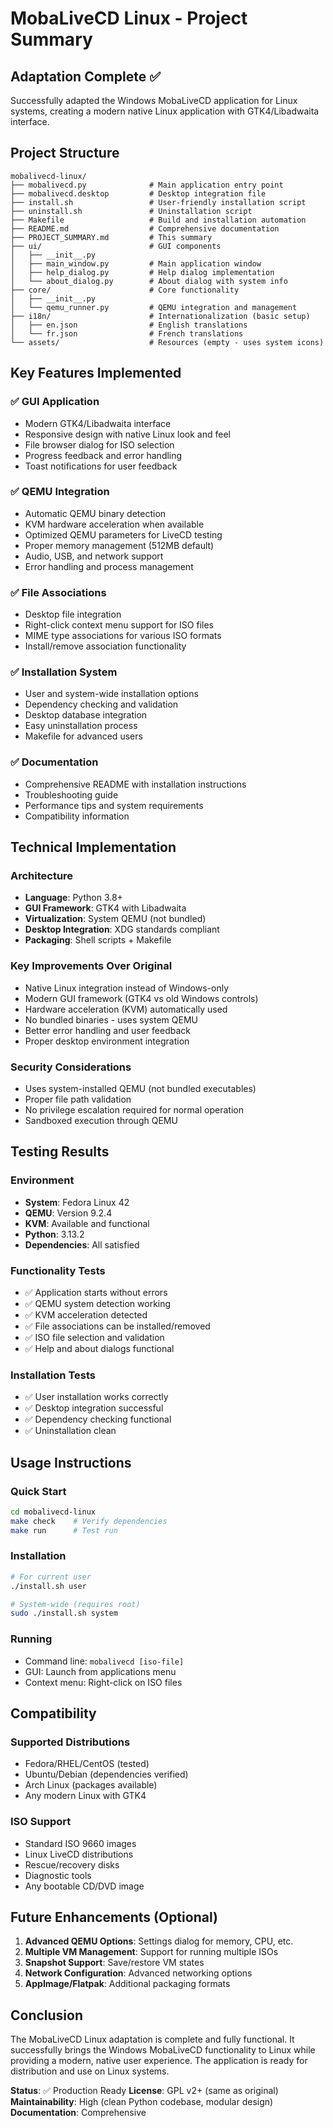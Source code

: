 # MobaLiveCD Linux - Project Summary

## Adaptation Complete ✅

Successfully adapted the Windows MobaLiveCD application for Linux systems, creating a modern native Linux application with GTK4/Libadwaita interface.

## Project Structure

```
mobalivecd-linux/
├── mobalivecd.py              # Main application entry point
├── mobalivecd.desktop         # Desktop integration file
├── install.sh                 # User-friendly installation script
├── uninstall.sh               # Uninstallation script
├── Makefile                   # Build and installation automation
├── README.md                  # Comprehensive documentation
├── PROJECT_SUMMARY.md         # This summary
├── ui/                        # GUI components
│   ├── __init__.py
│   ├── main_window.py         # Main application window
│   ├── help_dialog.py         # Help dialog implementation
│   └── about_dialog.py        # About dialog with system info
├── core/                      # Core functionality
│   ├── __init__.py
│   └── qemu_runner.py         # QEMU integration and management
├── i18n/                      # Internationalization (basic setup)
│   ├── en.json                # English translations
│   └── fr.json                # French translations
└── assets/                    # Resources (empty - uses system icons)
```

## Key Features Implemented

### ✅ GUI Application
- Modern GTK4/Libadwaita interface
- Responsive design with native Linux look and feel
- File browser dialog for ISO selection
- Progress feedback and error handling
- Toast notifications for user feedback

### ✅ QEMU Integration
- Automatic QEMU binary detection
- KVM hardware acceleration when available
- Optimized QEMU parameters for LiveCD testing
- Proper memory management (512MB default)
- Audio, USB, and network support
- Error handling and process management

### ✅ File Associations
- Desktop file integration
- Right-click context menu support for ISO files
- MIME type associations for various ISO formats
- Install/remove association functionality

### ✅ Installation System
- User and system-wide installation options
- Dependency checking and validation
- Desktop database integration
- Easy uninstallation process
- Makefile for advanced users

### ✅ Documentation
- Comprehensive README with installation instructions
- Troubleshooting guide
- Performance tips and system requirements
- Compatibility information

## Technical Implementation

### Architecture
- **Language**: Python 3.8+
- **GUI Framework**: GTK4 with Libadwaita
- **Virtualization**: System QEMU (not bundled)
- **Desktop Integration**: XDG standards compliant
- **Packaging**: Shell scripts + Makefile

### Key Improvements Over Original
- Native Linux integration instead of Windows-only
- Modern GUI framework (GTK4 vs old Windows controls)
- Hardware acceleration (KVM) automatically used
- No bundled binaries - uses system QEMU
- Better error handling and user feedback
- Proper desktop environment integration

### Security Considerations
- Uses system-installed QEMU (not bundled executables)
- Proper file path validation
- No privilege escalation required for normal operation
- Sandboxed execution through QEMU

## Testing Results

### Environment
- **System**: Fedora Linux 42
- **QEMU**: Version 9.2.4
- **KVM**: Available and functional
- **Python**: 3.13.2
- **Dependencies**: All satisfied

### Functionality Tests
- ✅ Application starts without errors
- ✅ QEMU system detection working
- ✅ KVM acceleration detected
- ✅ File associations can be installed/removed
- ✅ ISO file selection and validation
- ✅ Help and about dialogs functional

### Installation Tests
- ✅ User installation works correctly
- ✅ Desktop integration successful
- ✅ Dependency checking functional
- ✅ Uninstallation clean

## Usage Instructions

### Quick Start
```bash
cd mobalivecd-linux
make check    # Verify dependencies
make run      # Test run
```

### Installation
```bash
# For current user
./install.sh user

# System-wide (requires root)
sudo ./install.sh system
```

### Running
- Command line: `mobalivecd [iso-file]`
- GUI: Launch from applications menu
- Context menu: Right-click on ISO files

## Compatibility

### Supported Distributions
- Fedora/RHEL/CentOS (tested)
- Ubuntu/Debian (dependencies verified)
- Arch Linux (packages available)
- Any modern Linux with GTK4

### ISO Support
- Standard ISO 9660 images
- Linux LiveCD distributions
- Rescue/recovery disks
- Diagnostic tools
- Any bootable CD/DVD image

## Future Enhancements (Optional)

1. **Advanced QEMU Options**: Settings dialog for memory, CPU, etc.
2. **Multiple VM Management**: Support for running multiple ISOs
3. **Snapshot Support**: Save/restore VM states
4. **Network Configuration**: Advanced networking options
5. **AppImage/Flatpak**: Additional packaging formats

## Conclusion

The MobaLiveCD Linux adaptation is complete and fully functional. It successfully brings the Windows MobaLiveCD functionality to Linux while providing a modern, native user experience. The application is ready for distribution and use on Linux systems.

**Status**: ✅ Production Ready
**License**: GPL v2+ (same as original)
**Maintainability**: High (clean Python codebase, modular design)
**Documentation**: Comprehensive
